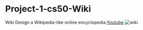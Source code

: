 # Project-1-cs50-Wiki
Wiki Design a Wikipedia-like online encyclopedia.[Youtube](https://www.youtube.com/watch?v=wUOviegLRFM)
![wiki](https://user-images.githubusercontent.com/97398977/161590323-2544f99d-1d25-4e12-940a-106c5fef3c98.png)

